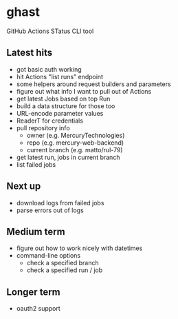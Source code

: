 # ghast
GitHub Actions STatus CLI tool

## Latest hits

- got basic auth working
- hit Actions "list runs" endpoint
- some helpers around request builders and parameters
- figure out what info I want to pull out of Actions
- get latest Jobs based on top Run
- build a data structure for those too
- URL-encode parameter values
- ReaderT for credentials
- pull repository info
  - owner (e.g. MercuryTechnologies)
  - repo (e.g. mercury-web-backend)
  - current branch (e.g. matto/rul-79)
- get latest run, jobs in current branch
- list failed jobs

## Next up
- download logs from failed jobs
- parse errors out of logs

## Medium term
- figure out how to work nicely with datetimes
- command-line options
  - check a specified branch
  - check a specified run / job

## Longer term
- oauth2 support
